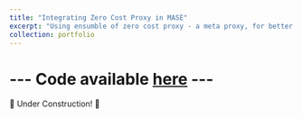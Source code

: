```yaml
---
title: "Integrating Zero Cost Proxy in MASE"
excerpt: "Using ensumble of zero cost proxy - a meta proxy, for better predict neural network architecture performance<br/><img src='/images/portfolio_cover/proxy.png'>"
collection: portfolio
---
```


# --- Code available [here](https://github.com/HonAnson/mase) --- 


🚧 Under Construction! 🚧